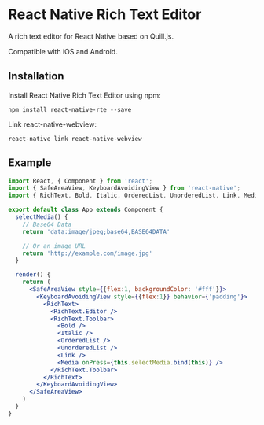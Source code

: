 # React Native Rich Text Editor

A rich text editor for React Native based on Quill.js.

Compatible with iOS and Android.

## Installation

Install React Native Rich Text Editor using npm:

```
npm install react-native-rte --save
```

Link react-native-webview:

```
react-native link react-native-webview
```

## Example

```jsx
import React, { Component } from 'react';
import { SafeAreaView, KeyboardAvoidingView } from 'react-native';
import { RichText, Bold, Italic, OrderedList, UnorderedList, Link, Media } from 'react-native-rte'

export default class App extends Component {
  selectMedia() {
    // Base64 Data
    return 'data:image/jpeg;base64,BASE64DATA'

    // Or an image URL
    return 'http://example.com/image.jpg'
  }

  render() {
    return (
      <SafeAreaView style={{flex:1, backgroundColor: '#fff'}}>
        <KeyboardAvoidingView style={{flex:1}} behavior={'padding'}>
          <RichText>
            <RichText.Editor />
            <RichText.Toolbar>
              <Bold />
              <Italic />
              <OrderedList />
              <UnorderedList />
              <Link />
              <Media onPress={this.selectMedia.bind(this)} />
            </RichText.Toolbar>
          </RichText>
        </KeyboardAvoidingView>
      </SafeAreaView>
    )
  }
}
```
